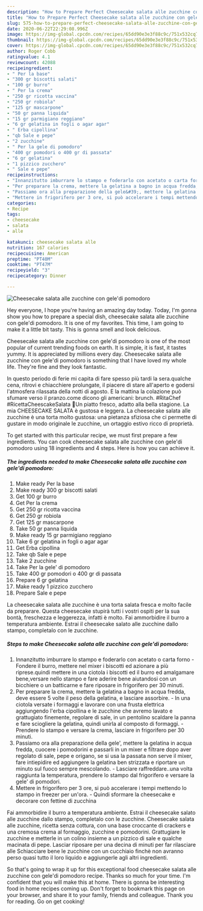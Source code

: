 ```yaml
---
description: "How to Prepare Perfect Cheesecake salata alle zucchine con gele&amp;#39;di pomodoro"
title: "How to Prepare Perfect Cheesecake salata alle zucchine con gele&amp;#39;di pomodoro"
slug: 575-how-to-prepare-perfect-cheesecake-salata-alle-zucchine-con-gele-and-39-di-pomodoro
date: 2020-06-22T22:29:08.996Z
image: https://img-global.cpcdn.com/recipes/65dd90e3e3f88c9c/751x532cq70/cheesecake-salata-alle-zucchine-con-geledi-pomodoro-recipe-main-photo.jpg
thumbnail: https://img-global.cpcdn.com/recipes/65dd90e3e3f88c9c/751x532cq70/cheesecake-salata-alle-zucchine-con-geledi-pomodoro-recipe-main-photo.jpg
cover: https://img-global.cpcdn.com/recipes/65dd90e3e3f88c9c/751x532cq70/cheesecake-salata-alle-zucchine-con-geledi-pomodoro-recipe-main-photo.jpg
author: Roger Cobb
ratingvalue: 4.1
reviewcount: 42088
recipeingredient:
- " Per la base"
- "300 gr biscotti salati"
- "100 gr burro"
- " Per la crema"
- "250 gr ricotta vaccina"
- "250 gr robiola"
- "125 gr mascarpone"
- "50 gr panna liquida"
- "15 gr parmigiano reggiano"
- "6 gr gelatina in fogli o agar agar"
- " Erba cipollina"
- "qb Sale e pepe"
- "2 zucchine"
- " Per la gele di pomodoro"
- "400 gr pomodori o 400 gr di passata"
- "6 gr gelatina"
- "1 pizzico zucchero"
- " Sale e pepe"
recipeinstructions:
- "Innanzitutto imburrare lo stampo e foderarlo con acetato o carta forno Fondere il burro, mettere nel mixer i biscotti ed azionare a più riprese.quindi mettere in una ciotola i biscotti ed il burro ed amalgamare bene,versare nello stampo e fare aderire bene aiutandosi con un bicchiere o un batticarne e fare riposare in frigorifero per 30 minuti."
- "Per preparare la crema, mettere la gelatina a bagno in acqua fredda, deve essere 5 volte il peso della gelatina, e lasciare assorbire. In una ciotola versate i formaggi e lavorare con una frusta elettrica aggiungendo l&#39;erba cipollina e le zucchine che avremo lavato e grattugiato finemente, regolare di sale, in un pentolino scaldare la panna e fare sciogliere la gelatina, quindi unirla al composto di formaggi. Prendere lo stampo e versare la crema, lasciare in frigorifero per 30 minuti."
- "Passiamo ora alla preparazione della gele&#39;, mettere la gelatina in acqua fredda, cuocere i pomodorini e passarli in un mixer e filtrare dopo aver regolato di sale, pepe e origano, se si usa la passata non serve il mixer, fare intiepidire ed aggiungere la gelatina ben strizzata e riportare un minuto sul fuoco sempre mescolando. Lasciare raffreddare..una volta raggiunta la temperatura, prendere lo stampo dal frigorifero e versare la gele&#39; di pomodori."
- "Mettere in frigorifero per 3 ore, si può accelerare i tempi mettendo lo stampo in freezer per un&#39;ora. Quindi sformare la cheesecake e decorare con fettine di zucchina"
categories:
- Recipe
tags:
- cheesecake
- salata
- alle

katakunci: cheesecake salata alle 
nutrition: 167 calories
recipecuisine: American
preptime: "PT40M"
cooktime: "PT47M"
recipeyield: "3"
recipecategory: Dinner

---
```



![Cheesecake salata alle zucchine con gele&#39;di pomodoro](https://img-global.cpcdn.com/recipes/65dd90e3e3f88c9c/751x532cq70/cheesecake-salata-alle-zucchine-con-geledi-pomodoro-recipe-main-photo.jpg)

Hey everyone, I hope you're having an amazing day today. Today, I'm gonna show you how to prepare a special dish, cheesecake salata alle zucchine con gele&#39;di pomodoro. It is one of my favorites. This time, I am going to make it a little bit tasty. This is gonna smell and look delicious.

Cheesecake salata alle zucchine con gele&#39;di pomodoro is one of the most popular of current trending foods on earth. It is simple, it is fast, it tastes yummy. It is appreciated by millions every day. Cheesecake salata alle zucchine con gele&#39;di pomodoro is something that I have loved my whole life. They're fine and they look fantastic.

In questo periodo di ferie mi capita di fare spesso più tardi la sera.qualche cena, ritrovi e chiacchiere prolungate, il piacere di stare all&#39;aperto e godersi l&#39;atmosfera rilassata della notti di agosto. E la mattina la colazione può sfumare verso il pranzo.come dicono gli americani: brunch. #RitaChef #RicettaCheescakeSalata 🔎Un piatto fresco, adatto alla bella stagione. La mia CHEESECAKE SALATA è gustosa e leggera. La cheesecake salata alle zucchine è una torta molto gustosa: una pietanza sfiziosa che ci permette di gustare in modo originale le zucchine, un ortaggio estivo ricco di proprietà.


To get started with this particular recipe, we must first prepare a few ingredients. You can cook cheesecake salata alle zucchine con gele&#39;di pomodoro using 18 ingredients and 4 steps. Here is how you can achieve it.

<!--inarticleads1-->

##### The ingredients needed to make Cheesecake salata alle zucchine con gele&#39;di pomodoro:

1. Make ready  Per la base
1. Make ready 300 gr biscotti salati
1. Get 100 gr burro
1. Get  Per la crema
1. Get 250 gr ricotta vaccina
1. Get 250 gr robiola
1. Get 125 gr mascarpone
1. Take 50 gr panna liquida
1. Make ready 15 gr parmigiano reggiano
1. Take 6 gr gelatina in fogli o agar agar
1. Get  Erba cipollina
1. Take qb Sale e pepe
1. Take 2 zucchine
1. Take  Per la gele&#39; di pomodoro
1. Take 400 gr pomodori o 400 gr di passata
1. Prepare 6 gr gelatina
1. Make ready 1 pizzico zucchero
1. Prepare  Sale e pepe


La cheesecake salata alle zucchine è una torta salata fresca e molto facile da preparare. Questa cheesecake stupirà tutti i vostri ospiti per la sua bontà, freschezza e leggerezza, infatti è molto. Fai ammorbidire il burro a temperatura ambiente. Estrai il cheesecake salato alle zucchine dallo stampo, completalo con le zucchine. 

<!--inarticleads2-->

##### Steps to make Cheesecake salata alle zucchine con gele&#39;di pomodoro:

1. Innanzitutto imburrare lo stampo e foderarlo con acetato o carta forno - Fondere il burro, mettere nel mixer i biscotti ed azionare a più riprese.quindi mettere in una ciotola i biscotti ed il burro ed amalgamare bene,versare nello stampo e fare aderire bene aiutandosi con un bicchiere o un batticarne e fare riposare in frigorifero per 30 minuti.
1. Per preparare la crema, mettere la gelatina a bagno in acqua fredda, deve essere 5 volte il peso della gelatina, e lasciare assorbire. - In una ciotola versate i formaggi e lavorare con una frusta elettrica aggiungendo l&#39;erba cipollina e le zucchine che avremo lavato e grattugiato finemente, regolare di sale, in un pentolino scaldare la panna e fare sciogliere la gelatina, quindi unirla al composto di formaggi. - Prendere lo stampo e versare la crema, lasciare in frigorifero per 30 minuti.
1. Passiamo ora alla preparazione della gele&#39;, mettere la gelatina in acqua fredda, cuocere i pomodorini e passarli in un mixer e filtrare dopo aver regolato di sale, pepe e origano, se si usa la passata non serve il mixer, fare intiepidire ed aggiungere la gelatina ben strizzata e riportare un minuto sul fuoco sempre mescolando. - Lasciare raffreddare..una volta raggiunta la temperatura, prendere lo stampo dal frigorifero e versare la gele&#39; di pomodori.
1. Mettere in frigorifero per 3 ore, si può accelerare i tempi mettendo lo stampo in freezer per un&#39;ora. - Quindi sformare la cheesecake e decorare con fettine di zucchina


Fai ammorbidire il burro a temperatura ambiente. Estrai il cheesecake salato alle zucchine dallo stampo, completalo con le zucchine. Cheesecake salata alle zucchine, ricetta senza cottura, con una base croccante di crackers e una cremosa crema al formaggio, zucchine e pomodorini. Grattugiare le zucchine e metterle in un colino insieme a un pizzico di sale e qualche macinata di pepe. Lasciar riposare per una decina di minuti per far rilasciare alle Schiacciare bene le zucchine con un cucchiaio finchè non avranno perso quasi tutto il loro liquido e aggiungerle agli altri ingredienti. 

So that's going to wrap it up for this exceptional food cheesecake salata alle zucchine con gele&#39;di pomodoro recipe. Thanks so much for your time. I'm confident that you will make this at home. There is gonna be interesting food in home recipes coming up. Don't forget to bookmark this page on your browser, and share it to your family, friends and colleague. Thank you for reading. Go on get cooking!
